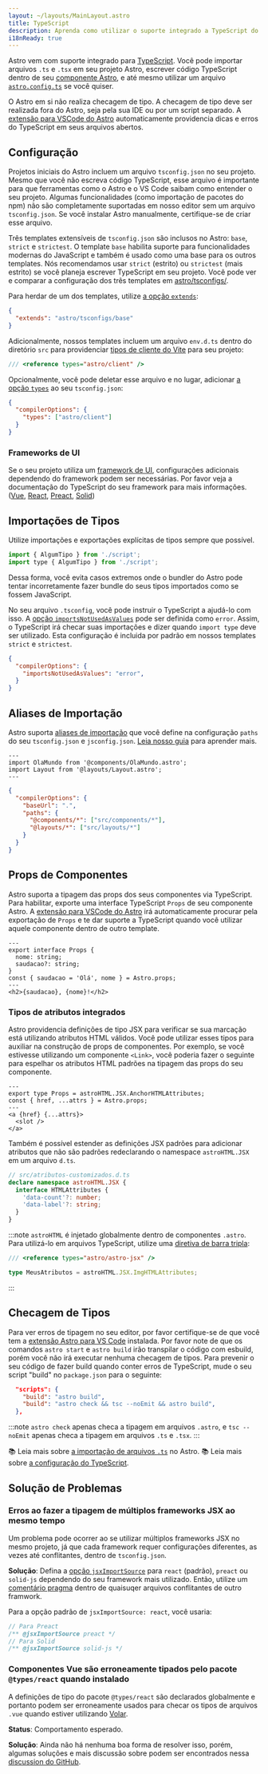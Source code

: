 ```yaml
---
layout: ~/layouts/MainLayout.astro
title: TypeScript
description: Aprenda como utilizar o suporte integrado a TypeScript do Astro.
i18nReady: true
---
```


Astro vem com suporte integrado para [TypeScript](https://www.typescriptlang.org/). Você pode importar arquivos `.ts` e `.tsx` em seu projeto Astro, escrever código TypeScript dentro de seu [componente Astro](/pt-br/core-concepts/astro-components/#o-script-do-componente), e até mesmo utilizar um arquivo [`astro.config.ts`](/pt-br/guides/configuring-astro/#o-arquivo-de-configuração-astro) se você quiser.

O Astro em si não realiza checagem de tipo. A checagem de tipo deve ser realizada fora do Astro, seja pela sua IDE ou por um script separado. A [extensão para VSCode do Astro](/pt-br/editor-setup/) automaticamente providencia dicas e erros do TypeScript em seus arquivos abertos.


## Configuração

Projetos iniciais do Astro incluem um arquivo `tsconfig.json` no seu projeto. Mesmo que você não escreva código TypeScript, esse arquivo é importante para que ferramentas como o Astro e o VS Code saibam como entender o seu projeto. Algumas funcionalidades (como importação de pacotes do npm) não são completamente suportadas em nosso editor sem um arquivo `tsconfig.json`. Se você instalar Astro manualmente, certifique-se de criar esse arquivo.

Três templates extensíveis de `tsconfig.json` são inclusos no Astro: `base`, `strict` e `strictest`. O template `base` habilita suporte para funcionalidades modernas do JavaScript e também é usado como uma base para os outros templates. Nós recomendamos usar `strict` (estrito) ou `strictest` (mais estrito) se você planeja escrever TypeScript em seu projeto. Você pode ver e comparar a configuração dos três templates em [astro/tsconfigs/](https://github.com/withastro/astro/blob/main/packages/astro/tsconfigs/).


Para herdar de um dos templates, utilize [a opção `extends`](https://www.typescriptlang.org/tsconfig#extends):

```json title="tsconfig.json"
{
  "extends": "astro/tsconfigs/base"
}
```

Adicionalmente, nossos templates incluem um arquivo `env.d.ts` dentro do diretório `src` para providenciar [tipos de cliente do Vite](https://vitejs.dev/guide/features.html#client-types) para seu projeto:

```typescript title="env.d.ts"
/// <reference types="astro/client" />
```
Opcionalmente, você pode deletar esse arquivo e no lugar, adicionar [a opção `types`](https://www.typescriptlang.org/tsconfig#types) ao seu `tsconfig.json`:

```json title="tsconfig.json"
{
  "compilerOptions": {
    "types": ["astro/client"]
  }
}
```

### Frameworks de UI

Se o seu projeto utiliza um [framework de UI](/pt-br/core-concepts/framework-components/), configurações adicionais dependendo do framework podem ser necessárias. Por favor veja a documentação do TypeScript do seu framework para mais informações. ([Vue](https://vuejs.org/guide/typescript/overview.html#using-vue-with-typescript), [React](https://reactjs.org/docs/static-type-checking.html), [Preact](https://preactjs.com/guide/v10/typescript), [Solid](https://www.solidjs.com/guides/typescript))

## Importações de Tipos

Utilize importações e exportações explícitas de tipos sempre que possível.

```js del={1} ins={2} ins="type"
import { AlgumTipo } from './script';
import type { AlgumTipo } from './script';
```

Dessa forma, você evita casos extremos onde o bundler do Astro pode tentar incorretamente fazer bundle do seus tipos importados como se fossem JavaScript.

No seu arquivo `.tsconfig`, você pode instruir o TypeScript a ajudá-lo com isso. A [opção `importsNotUsedAsValues`](https://www.typescriptlang.org/tsconfig#importsNotUsedAsValues) pode ser definida como `error`. Assim, o TypeScript irá checar suas importações e dizer quando `import type` deve ser utilizado. Esta configuração é incluida por padrão em nossos templates `strict` e `strictest`.

```json title="tsconfig.json" ins={3}
{
  "compilerOptions": {
    "importsNotUsedAsValues": "error",
  }
}
```

## Aliases de Importação

Astro suporta [aliases de importação](/pt-br/guides/aliases/) que você define na configuração `paths` do seu `tsconfig.json` e `jsconfig.json`. [Leia nosso guia](/pt-br/guides/aliases/) para aprender mais.

```astro title="src/pages/sobre/nate.astro" "@components" "@layouts"
---
import OlaMundo from '@components/OlaMundo.astro';
import Layout from '@layouts/Layout.astro';
---
```

```json title="tsconfig.json" {5-6}
{
  "compilerOptions": {
    "baseUrl": ".",
    "paths": {
      "@components/*": ["src/components/*"],
      "@layouts/*": ["src/layouts/*"]
    }
  }
}
```

## Props de Componentes

Astro suporta a tipagem das props dos seus componentes via TypeScript. Para habilitar, exporte uma interface TypeScript `Props` de seu componente Astro. A [extensão para VSCode do Astro](/pt-br/editor-setup/) irá automaticamente procurar pela exportação de `Props` e te dar suporte a TypeScript quando você utilizar aquele componente dentro de outro template. 

```astro title="src/components/OlaProps.astro" ins={2-5}
---
export interface Props {
  nome: string;
  saudacao?: string;
}
const { saudacao = 'Olá', nome } = Astro.props;
---
<h2>{saudacao}, {nome}!</h2>
```

### Tipos de atributos integrados

Astro providencia definições de tipo JSX para verificar se sua marcação está utilizando atributos HTML válidos. Você pode utilizar esses tipos para auxiliar na construção de props de componentes. Por exemplo, se você estivesse utilizando um componente `<Link>`, você poderia fazer o seguinte para espelhar os atributos HTML padrões na tipagem das props do seu componente.

```astro title="src/components/Link.astro" ins={2}
---
export type Props = astroHTML.JSX.AnchorHTMLAttributes;
const { href, ...attrs } = Astro.props;
---
<a {href} {...attrs}>
  <slot />
</a>
```

Também é possível estender as definições JSX padrões para adicionar atributos que não são padrões redeclarando o namespace `astroHTML.JSX` em um arquivo `d.ts`.

```ts
// src/atributos-customizados.d.ts
declare namespace astroHTML.JSX {
  interface HTMLAttributes {
    'data-count'?: number;
    'data-label'?: string;
  }
}
```

:::note
`astroHTML` é injetado globalmente dentro de componentes `.astro`. Para utilizá-lo em arquivos TypeScript, utilize uma [diretiva de barra tripla](https://www.typescriptlang.org/pt/docs/handbook/triple-slash-directives.html):

```ts
/// <reference types="astro/astro-jsx" />

type MeusAtributos = astroHTML.JSX.ImgHTMLAttributes;
```
:::

## Checagem de Tipos

Para ver erros de tipagem no seu editor, por favor certifique-se de que você tem a [extensão Astro para VS Code](/pt-br/editor-setup/) instalada. Por favor note de que os comandos `astro start` e `astro build` irão transpilar o código com esbuild, porém você não irá executar nenhuma checagem de tipos. Para prevenir o seu código de fazer build quando conter erros de TypeScript, mude o seu script "build" no `package.json` para o seguinte:

```json title="package.json" del={2} ins={3} ins="astro check && tsc --noEmit && "
  "scripts": {
    "build": "astro build",
    "build": "astro check && tsc --noEmit && astro build",
  },
```

:::note
`astro check` apenas checa a tipagem em arquivos `.astro`, e `tsc --noEmit` apenas checa a tipagem em arquivos `.ts` e `.tsx`.
:::

📚 Leia mais sobre [a importação de arquivos `.ts`](/pt-br/guides/imports/#typescript) no Astro.
📚 Leia mais sobre [a configuração do TypeScript](https://www.typescriptlang.org/tsconfig/).

## Solução de Problemas

### Erros ao fazer a tipagem de múltiplos frameworks JSX ao mesmo tempo

Um problema pode ocorrer ao se utilizar múltiplos frameworks JSX no mesmo projeto, já que cada framework requer configurações diferentes, as vezes até conflitantes, dentro de `tsconfig.json`.

**Solução**: Defina a [opção `jsxImportSource`](https://www.typescriptlang.org/tsconfig#jsxImportSource) para `react` (padrão), `preact` ou `solid-js` dependendo do seu framework mais utilizado. Então, utilize um [comentário pragma](https://www.typescriptlang.org/docs/handbook/jsx.html#configuring-jsx) dentro de quaisuqer arquivos conflitantes de outro framwork.

Para a opção padrão de `jsxImportSource: react`, você usaria:

```jsx
// Para Preact
/** @jsxImportSource preact */
// Para Solid
/** @jsxImportSource solid-js */
```

### Componentes Vue são erroneamente tipados pelo pacote `@types/react` quando instalado

A definições de tipo do pacote `@types/react` são declarados globalmente e portanto podem ser erroneamente usados para checar os tipos de arquivos `.vue` quando estiver utilizando [Volar](https://github.com/johnsoncodehk/volar).

**Status**: Comportamento esperado.

**Solução**: Ainda não há nenhuma boa forma de resolver isso, porém, algumas soluções e mais discussão sobre podem ser encontrados nessa [discussion do GitHub](https://github.com/johnsoncodehk/volar/discussions/592).
